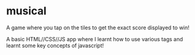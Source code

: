 # musical

A game where you tap on the tiles to get the exact score displayed to win!

A basic HTML//CSS//JS app where I learnt how to use various tags and learnt some key concepts of javascript!
